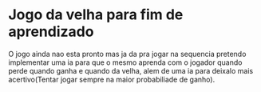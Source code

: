 # Jogo da velha para fim de aprendizado
O jogo ainda nao esta pronto mas ja da pra jogar 
na sequencia pretendo implementar uma ia para que o mesmo aprenda com o jogador quando 
perde quando ganha e quando da velha, alem de uma ia para deixalo mais acertivo(Tentar jogar sempre na maior probabiliade de ganho).